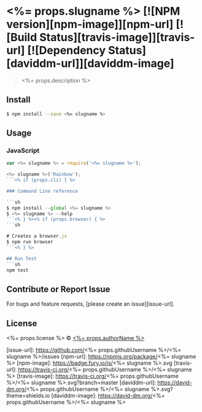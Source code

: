 # <%= props.slugname %> [![NPM version][npm-image]][npm-url] [![Build Status][travis-image]][travis-url] [![Dependency Status][daviddm-url]][daviddm-image]

> <%= props.description %>


## Install

```sh
$ npm install --save <%= slugname %>
```


## Usage

### JavaScript

```js
var <%= slugname %> = require('<%= slugname %>');

<%= slugname %>('Rainbow');
```<% if (props.cli) { %>

### Command Line reference

```sh
$ npm install --global <%= slugname %>
$ <%= slugname %> --help
```<% } %><% if (props.browser) { %>
```sh

# Creates a browser.js
$ npm run browser
```<% } %>

## Run Test
```sh
npm test
```

## Contribute or Report Issue
For bugs and feature requests, [please create an issue][issue-url].


## License

<%= props.license %> © [<%= props.authorName %>](<%= props.authorUrl %>)

[issue-url]: https://github.com/<%= props.githubUsername %>/<%= slugname %>/issues
[npm-url]: https://npmjs.org/package/<%= slugname %>
[npm-image]: https://badge.fury.io/js/<%= slugname %>.svg
[travis-url]: https://travis-ci.org/<%= props.githubUsername %>/<%= slugname %>
[travis-image]: https://travis-ci.org/<%= props.githubUsername %>/<%= slugname %>.svg?branch=master
[daviddm-url]: https://david-dm.org/<%= props.githubUsername %>/<%= slugname %>.svg?theme=shields.io
[daviddm-image]: https://david-dm.org/<%= props.githubUsername %>/<%= slugname %>
